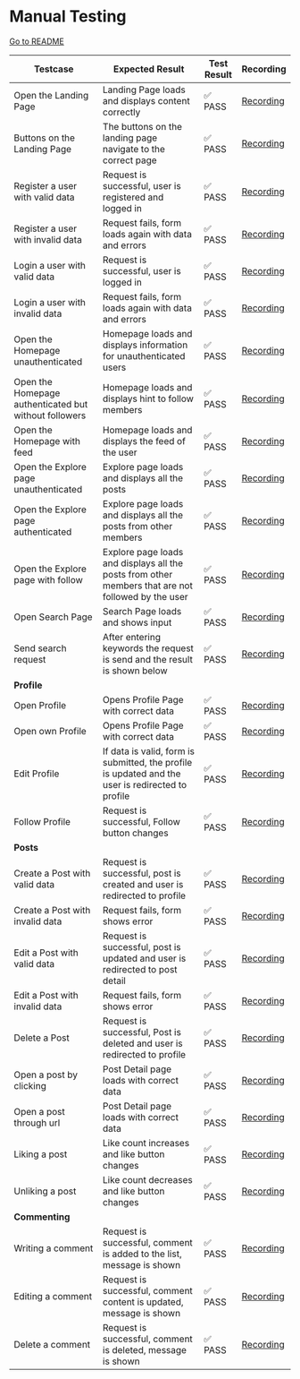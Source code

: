 # Manual Testing

[Go to README](README.md)

| Testcase                                              | Expected Result                                                                                    | Test Result | Recording                                        |
| ----------------------------------------------------- | -------------------------------------------------------------------------------------------------- | ----------- | ------------------------------------------------ |
| Open the Landing Page                                 | Landing Page loads and displays content correctly                                                  | ✅ PASS     | [Recording](docs/tests/landing-page.gif)         |
| Buttons on the Landing Page                           | The buttons on the landing page navigate to the correct page                                       | ✅ PASS     | [Recording](docs/tests/landing-page-buttons.gif) |
| Register a user with valid data                       | Request is successful, user is registered and logged in                                            | ✅ PASS     | [Recording](docs/tests/register-success.gif)     |
| Register a user with invalid data                     | Request fails, form loads again with data and errors                                               | ✅ PASS     | [Recording](docs/tests/register-failed.gif)      |
| Login a user with valid data                          | Request is successful, user is logged in                                                           | ✅ PASS     | [Recording](docs/tests/login-success.gif)        |
| Login a user with invalid data                        | Request fails, form loads again with data and errors                                               | ✅ PASS     | [Recording](docs/tests/login-failed.gif)         |
| Open the Homepage unauthenticated                     | Homepage loads and displays information for unauthenticated users                                  | ✅ PASS     | [Recording](docs/tests/home-unauthenticated.gif) |
| Open the Homepage authenticated but without followers | Homepage loads and displays hint to follow members                                                 | ✅ PASS     | [Recording](docs/tests/home-no-follow.gif)       |
| Open the Homepage with feed                           | Homepage loads and displays the feed of the user                                                   | ✅ PASS     | [Recording](docs/tests/home-feed.gif)            |
| Open the Explore page unauthenticated                 | Explore page loads and displays all the posts                                                      | ✅ PASS     | [Recording](docs/tests/explore.gif)              |
| Open the Explore page authenticated                   | Explore page loads and displays all the posts from other members                                   | ✅ PASS     | [Recording](docs/tests/explore.gif)              |
| Open the Explore page with follow                     | Explore page loads and displays all the posts from other members that are not followed by the user | ✅ PASS     | [Recording](docs/tests/explore-follow.gif)       |
| Open Search Page                                      | Search Page loads and shows input                                                                  | ✅ PASS     | [Recording](docs/tests/search.gif)               |
| Send search request                                   | After entering keywords the request is send and the result is shown below                          | ✅ PASS     | [Recording](docs/tests/search.gif)               |
|**Profile**                                           |                                                                                                    |             |                                                  |
| Open Profile                                          | Opens Profile Page with correct data                                                               | ✅ PASS     | [Recording](docs/tests/profile-open.gif)         |
| Open own Profile                                      | Opens Profile Page with correct data                                                               | ✅ PASS     | [Recording](docs/tests/profile-open-own.gif)     |
| Edit Profile                                          | If data is valid, form is submitted, the profile is updated and the user is redirected to profile  | ✅ PASS     | [Recording](docs/tests/profile-edit.gif)         |
| Follow Profile                                        | Request is successful, Follow button changes                                                       | ✅ PASS     | [Recording](docs/tests/profile-follow.gif)       |
| **Posts**                                             |                                                                                                    |             |                                                  |
| Create a Post with valid data                         | Request is successful, post is created and user is redirected to profile                           | ✅ PASS     | [Recording](docs/tests/post-create.gif)          |
| Create a Post with invalid data                       | Request fails, form shows error                                                                    | ✅ PASS     | [Recording](docs/tests/post-create.gif)          |
| Edit a Post with valid data                           | Request is successful, post is updated and user is redirected to post detail                       | ✅ PASS     | [Recording](docs/tests/post-edit.gif)            |
| Edit a Post with invalid data                         | Request fails, form shows error                                                                    | ✅ PASS     | [Recording](docs/tests/post-edit.gif)            |
| Delete a Post                                         | Request is successful, Post is deleted and user is redirected to profile                           | ✅ PASS     | [Recording](docs/tests/post-delete.gif)          |
| Open a post by clicking                               | Post Detail page loads with correct data                                                           | ✅ PASS     | [Recording](docs/tests/post-open.gif)            |
| Open a post through url                               | Post Detail page loads with correct data                                                           | ✅ PASS     | [Recording](docs/tests/post-open.gif)            |
| Liking a post                                         | Like count increases and like button changes                                                       | ✅ PASS     | [Recording](docs/tests/post-like.gif)            |
| Unliking a post                                       | Like count decreases and like button changes                                                       | ✅ PASS     | [Recording](docs/tests/post-like.gif)            |
| **Commenting**                                        |                                                                                                    |             |
| Writing a comment                                     | Request is successful, comment is added to the list, message is shown                              | ✅ PASS     | [Recording](docs/tests/comment-add.gif)          |
| Editing a comment                                     | Request is successful, comment content is updated, message is shown                                | ✅ PASS     | [Recording](docs/tests/comment-edit.gif)         |
| Delete a comment                                      | Request is successful, comment is deleted, message is shown                                        | ✅ PASS     | [Recording](docs/tests/comment-delete.gif)       |
